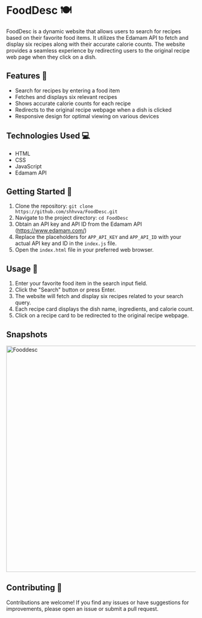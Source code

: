 # FoodDesc 🍽️

FoodDesc is a dynamic website that allows users to search for recipes based on their favorite food items. It utilizes the Edamam API to fetch and display six recipes along with their accurate calorie counts. The website provides a seamless experience by redirecting users to the original recipe web page when they click on a dish.

## Features 🌟

- Search for recipes by entering a food item
- Fetches and displays six relevant recipes
- Shows accurate calorie counts for each recipe
- Redirects to the original recipe webpage when a dish is clicked
- Responsive design for optimal viewing on various devices

## Technologies Used 💻

- HTML
- CSS
- JavaScript
- Edamam API

## Getting Started 🚀

1. Clone the repository: `git clone https://github.com/shhvva/FoodDesc.git`
2. Navigate to the project directory: `cd FoodDesc`
3. Obtain an API key and API ID from the Edamam API (https://www.edamam.com/)
4. Replace the placeholders for `APP_API_KEY` and `APP_API_ID` with your actual API key and ID in the `index.js` file.
5. Open the `index.html` file in your preferred web browser.

## Usage 📖

1. Enter your favorite food item in the search input field.
2. Click the "Search" button or press Enter.
3. The website will fetch and display six recipes related to your search query.
4. Each recipe card displays the dish name, ingredients, and calorie count.
5. Click on a recipe card to be redirected to the original recipe webpage.

## Snapshots

<img src="https://media.licdn.com/dms/image/D562DAQHtUVUdUaMftA/profile-treasury-image-shrink_800_800/0/1706075762009?e=1716883200&v=beta&t=GL8dk7DfA2yENbPgt2DtbGW272Qzb4FzILMIiP1nyZY" alt="Fooddesc" width="600" >

## Contributing 🤝

Contributions are welcome! If you find any issues or have suggestions for improvements, please open an issue or submit a pull request.
